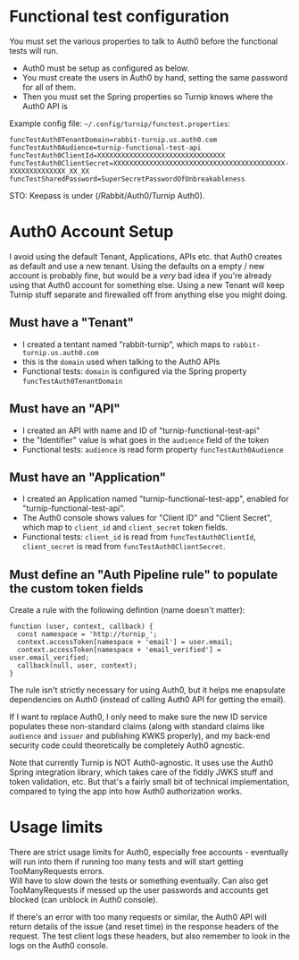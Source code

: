
# Functional test configuration

You must set the various properties to talk to Auth0 before the functional
tests will run.

* Auth0 must be setup as configured as below.
* You must create the users in Auth0 by hand, setting the same password for all
of them.
* Then you must set the Spring properties so Turnip knows where the Auth0 API is

Example config file: `~/.config/turnip/functest.properties`:
```
funcTestAuth0TenantDomain=rabbit-turnip.us.auth0.com
funcTestAuth0Audience=turnip-functional-test-api
funcTestAuth0ClientId=XXXXXXXXXXXXXXXXXXXXXXXXXXXXXXXX
funcTestAuth0ClientSecret=XXXXXXXXXXXXXXXXXXXXXXXXXXXXXXXXXXXXXXXXXXX-XXXXXXXXXXXXXX_XX_XX
funcTestSharedPassword=SuperSecretPasswordOfUnbreakableness
```

STO: Keepass is under (/Rabbit/Auth0/Turnip Auth0).

# Auth0 Account Setup

I avoid using the default Tenant, Applications, APIs etc. that Auth0 creates
as default and use a new tenant.  Using the defaults on a empty / new account is
probably fine, but would be a *very* bad idea if you're already using that
Auth0 account for something else.  Using a new Tenant will keep Turnip stuff 
separate and firewalled off from anything else you might doing.


## Must have a "Tenant"
* I created a tentant named "rabbit-turnip", which maps to
  `rabbit-turnip.us.auth0.com`
* this is the `domain` used when talking to the Auth0 APIs
* Functional tests: `domain` is configured via the Spring property 
`funcTestAuth0TenantDomain`

## Must have an "API"
* I created an API with name and ID of "turnip-functional-test-api"
* the "Identifier" value is what goes in the `audience` field of the token
* Functional tests: `audience` is read form property `funcTestAuth0Audience`

## Must have an "Application"
* I created an Application named "turnip-functional-test-app", enabled for
  "turnip-functional-test-api".
* The Auth0 console shows values for "Client ID" and "Client Secret",
  which map to `client_id` and `client_secret` token fields.
* Functional tests: `client_id` is read from `funcTestAuth0ClientId`,
  `client_secret` is read from `funcTestAuth0ClientSecret`.

## Must define an "Auth Pipeline rule" to populate the custom token fields
Create a rule with the following defintion (name doesn't matter):
```
function (user, context, callback) {
  const namespace = 'http://turnip_';
  context.accessToken[namespace + 'email'] = user.email;
  context.accessToken[namespace + 'email_verified'] = user.email_verified;
  callback(null, user, context);
}
```

The rule isn't strictly necessary for using Auth0, but it helps me enapsulate
dependencies on Auth0 (instead of calling Auth0 API for getting the email).

If I want to replace Auth0, I only need to make sure the new ID service
populates these non-standard claims (along with standard claims like `audience`
and `issuer` and publishing KWKS properly), and my back-end security code could
theoretically be completely Auth0 agnostic.

Note that currently Turnip is NOT Auth0-agnostic.  It uses use the Auth0
Spring integration library, which takes care of the fiddly JWKS stuff and token
validation, etc.  But that's a fairly small bit of technical implementation,
compared to tying the app into how Auth0 authorization works.


# Usage limits

There are strict usage limits for Auth0, especially free accounts -
eventually will run into them if running too many tests and will start getting
TooManyRequests errors.  
Will have to slow down the tests or something eventually.
Can also get TooManyRequests if messed up the user passwords and accounts get
blocked (can unblock in Auth0 console).

If there's an error with too many requests or similar, the Auth0 API will
return details of the issue (and reset time) in the response headers of the
request.  The test client logs these headers, but also remember to look in
the logs on the Auth0 console.

